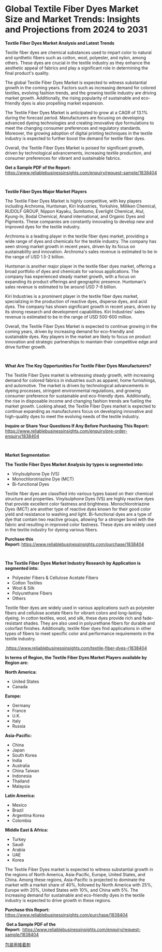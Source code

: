 <p><h1>Global Textile Fiber Dyes Market Size and Market Trends: Insights and Projections from 2024 to 2031</h1></p><p><strong>Textile Fiber Dyes Market Analysis and Latest Trends</strong></p>
<p><p>Textile fiber dyes are chemical substances used to impart color to natural and synthetic fibers such as cotton, wool, polyester, and nylon, among others. These dyes are crucial in the textile industry as they enhance the aesthetic appeal of fabrics and play a significant role in determining the final product's quality.</p><p>The global Textile Fiber Dyes Market is expected to witness substantial growth in the coming years. Factors such as increasing demand for colored textiles, evolving fashion trends, and the growing textile industry are driving market growth. Additionally, the rising popularity of sustainable and eco-friendly dyes is also propelling market expansion.</p><p>The Textile Fiber Dyes Market is anticipated to grow at a CAGR of 13.1% during the forecast period. Manufacturers are focusing on developing advanced dyeing technologies and creating innovative dye formulations to meet the changing consumer preferences and regulatory standards. Moreover, the growing adoption of digital printing techniques in the textile industry is expected to further boost the demand for textile fiber dyes.</p><p>Overall, the Textile Fiber Dyes Market is poised for significant growth, driven by technological advancements, increasing textile production, and consumer preferences for vibrant and sustainable fabrics.</p></p>
<p><strong>Get a Sample PDF of the Report:&nbsp;</strong> <a href="https://www.reliablebusinessinsights.com/enquiry/request-sample/1838404">https://www.reliablebusinessinsights.com/enquiry/request-sample/1838404</a></p>
<p>&nbsp;</p>
<p><strong>Textile Fiber Dyes Major Market Players</strong></p>
<p><p>The Textile Fiber Dyes Market is highly competitive, with key players including Archroma, Huntsman, Kiri Industries, Yorkshire, Milliken Chemical, RUDOLF GROUP, Nippon Kayaku, Sumitomo, Everlight Chemical, Atul, Kyung-In, Bodal Chemical, Anand international, and Organic Dyes and Pigments. These companies are constantly innovating to develop new and improved dyes for the textile industry.</p><p>Archroma is a leading player in the textile fiber dyes market, providing a wide range of dyes and chemicals for the textile industry. The company has seen strong market growth in recent years, driven by its focus on sustainability and innovation. Archroma's sales revenue is estimated to be in the range of USD 1.5-2 billion.</p><p>Huntsman is another major player in the textile fiber dyes market, offering a broad portfolio of dyes and chemicals for various applications. The company has experienced steady market growth, with a focus on expanding its product offerings and geographic presence. Huntsman's sales revenue is estimated to be around USD 7-8 billion.</p><p>Kiri Industries is a prominent player in the textile fiber dyes market, specializing in the production of reactive dyes, disperse dyes, and acid dyes. The company has shown significant growth in recent years, driven by its strong research and development capabilities. Kiri Industries' sales revenue is estimated to be in the range of USD 500-600 million.</p><p>Overall, the Textile Fiber Dyes Market is expected to continue growing in the coming years, driven by increasing demand for eco-friendly and sustainable dyes. Key players in the market are likely to focus on product innovation and strategic partnerships to maintain their competitive edge and drive further growth.</p></p>
<p>&nbsp;</p>
<p><strong>What Are The Key Opportunities For Textile Fiber Dyes Manufacturers?</strong></p>
<p><p>The Textile Fiber Dyes market is witnessing steady growth, with increasing demand for colored fabrics in industries such as apparel, home furnishings, and automotive. The market is driven by technological advancements in dyeing processes, stringent environmental regulations, and growing consumer preference for sustainable and eco-friendly dyes. Additionally, the rise in disposable income and changing fashion trends are fueling the market growth. Looking ahead, the Textile Fiber Dyes market is expected to continue expanding as manufacturers focus on developing innovative and high-quality dyes to meet the evolving needs of the textile industry.</p></p>
<p><strong>Inquire or Share Your Questions If Any Before Purchasing This Report:</strong> <a href="https://www.reliablebusinessinsights.com/enquiry/pre-order-enquiry/1838404">https://www.reliablebusinessinsights.com/enquiry/pre-order-enquiry/1838404</a></p>
<p>&nbsp;</p>
<p><strong>Market Segmentation</strong></p>
<p><strong>The Textile Fiber Dyes Market Analysis by types is segmented into:</strong></p>
<p><ul><li>Vinylsulphone Dye (VS)</li><li>Monochlorotriazine Dye (MCT)</li><li>Bi-functional Dyes</li></ul></p>
<p><p>Textile fiber dyes are classified into various types based on their chemical structure and properties. Vinylsulphone Dyes (VS) are highly reactive dyes that provide excellent color fastness and brightness. Monochlorotriazine Dyes (MCT) are another type of reactive dyes known for their good color yield and resistance to washing and light. Bi-functional dyes are a type of dye that contain two reactive groups, allowing for a stronger bond with the fabric and resulting in improved color fastness. These dyes are widely used in the textile industry for dyeing various fibers.</p></p>
<p><strong>Purchase this Report:&nbsp;</strong><a href="https://www.reliablebusinessinsights.com/purchase/1838404">https://www.reliablebusinessinsights.com/purchase/1838404</a></p>
<p>&nbsp;</p>
<p><strong>The Textile Fiber Dyes Market Industry Research by Application is segmented into:</strong></p>
<p><ul><li>Polyester Fibers & Cellulose Acetate Fibers</li><li>Cotton Textiles</li><li>Wool & Silk</li><li>Polyurethane Fibers</li><li>Others</li></ul></p>
<p><p>Textile fiber dyes are widely used in various applications such as polyester fibers and cellulose acetate fibers for vibrant colors and long-lasting dyeing. In cotton textiles, wool, and silk, these dyes provide rich and fade-resistant shades. They are also used in polyurethane fibers for durable and colorfast finishes. Additionally, textile fiber dyes find applications in other types of fibers to meet specific color and performance requirements in the textile industry.</p></p>
<p><a href="https://www.reliablebusinessinsights.com/textile-fiber-dyes-r1838404">&nbsp;https://www.reliablebusinessinsights.com/textile-fiber-dyes-r1838404</a></p>
<p><strong>In terms of Region, the Textile Fiber Dyes Market Players available by Region are:</strong></p>
<p>
    <p> <strong> North America: </strong>
        <ul>
            <li>United States</li>
            <li>Canada</li>
        </ul>
        </p> 
    <p> <strong> Europe: </strong>
        <ul>
            <li>Germany</li>
            <li>France</li>
            <li>U.K.</li>
            <li>Italy</li>
            <li>Russia</li>
        </ul>
        </p> 
    <p> <strong> Asia-Pacific: </strong>
        <ul>
            <li>China</li>
            <li>Japan</li>
            <li>South Korea</li>
            <li>India</li>
            <li>Australia</li>
            <li>China Taiwan</li>
            <li>Indonesia</li>
            <li>Thailand</li>
            <li>Malaysia</li>
        </ul>
        </p> 
    <p> <strong> Latin America: </strong>
        <ul>
            <li>Mexico</li>
            <li>Brazil</li>
            <li>Argentina Korea</li>
            <li>Colombia</li>
        </ul>
        </p> 
    <p> <strong> Middle East & Africa: </strong>
        <ul>
            <li>Turkey</li>
            <li>Saudi</li>
            <li>Arabia</li>
            <li>UAE</li>
            <li>Korea</li>
        </ul>
    </p>
    </p>
<p><p>The Textile Fiber Dyes market is expected to witness substantial growth in the regions of North America, Asia-Pacific, Europe, United States, and China. Among these regions, Asia-Pacific is projected to dominate the market with a market share of 40%, followed by North America with 25%, Europe with 20%, United States with 10%, and China with 5%. The increasing demand for sustainable and eco-friendly dyes in the textile industry is expected to drive growth in these regions.</p></p>
<p><strong>Purchase this Report: </strong><a href="https://www.reliablebusinessinsights.com/purchase/1838404">https://www.reliablebusinessinsights.com/purchase/1838404</a></p>
<p>&nbsp;<strong>Get a Sample PDF of the Report:&nbsp;&nbsp;</strong><a href="https://www.reliablebusinessinsights.com/enquiry/request-sample/1838404">https://www.reliablebusinessinsights.com/enquiry/request-sample/1838404</a></p>
<p><strong></strong></p>
<p><p><a href="https://github.com/DanykaKilback/Market-Research-Report-List-1/blob/main/5970198138201.md">包装用接着剤</a></p></p>